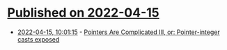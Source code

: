 # [Published on 2022-04-15](index.md)

* [2022-04-15, 10:01:15](https://news.ycombinator.com/item?id=31038364) - [Pointers Are Complicated III, or: Pointer-integer casts exposed](https://www.ralfj.de/blog/2022/04/11/provenance-exposed.html)
